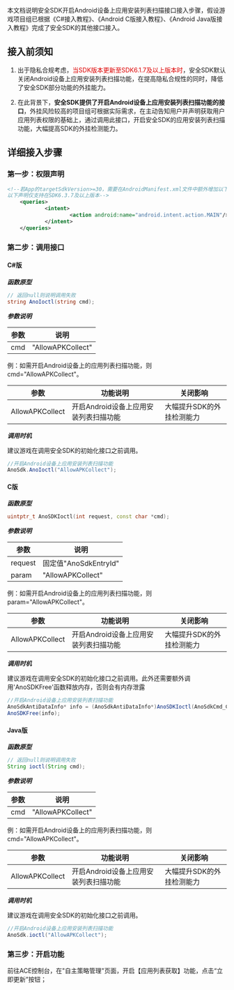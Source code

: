 
本文档说明安全SDK开启Android设备上应用安装列表扫描接口接入步骤，假设游戏项目组已根据《C#接入教程》、《Android C版接入教程》、《Android Java版接入教程》完成了安全SDK的其他接口接入。

## 接入前须知

1. 出于隐私合规考虑，<font color="#dd0000">当SDK版本更新至SDK6.1.7及以上版本时</font>，安全SDK默认关闭Android设备上应用安装列表扫描功能，在提高隐私合规性的同时，降低了安全SDK部分功能的外挂能力。

2. 在此背景下，**安全SDK提供了开启Android设备上应用安装列表扫描功能的接口**，外挂风险较高的项目组可根据实际需求，在主动告知用户并声明获取用户应用列表权限的基础上，通过调用此接口，开启安全SDK的应用安装列表扫描功能，大幅提高SDK的外挂检测能力。

## 详细接入步骤

### 第一步：权限声明

```xml
<!--若App的targetSdkVersion>=30，需要在AndroidManifest.xml文件中额外增加以下权限，否则无法有效开启功能；
以下声明仅支持在SDK6.3.7及以上版本-->
    <queries>
            <intent>
                    <action android:name="android.intent.action.MAIN"/>
            </intent>
    </queries>
```

### 第二步：调用接口

#### C#版

***函数原型***

```csharp
// 返回null则说明调用失败 
string AnoIoctl(string cmd);
```

***参数说明***

参数 | 说明
-----|----
cmd | "AllowAPKCollect"

例：如需开启Android设备上的应用列表扫描功能，则cmd="AllowAPKCollect"。

| 参数 | 功能说明 | 关闭影响 |
| ------- | ------ | ------ |
| AllowAPKCollect | 开启Android设备上应用安装列表扫描功能 | 大幅提升SDK的外挂检测能力|

***调用时机***

建议游戏在调用安全SDK的初始化接口之前调用。

```csharp
//开启Android设备上应用安装列表扫描功能
AnoSdk.AnoIoctl("AllowAPKCollect");
```

#### C版

***函数原型***

```cpp
uintptr_t AnoSDKIoctl(int request, const char *cmd);
```

***参数说明***

参数 | 说明
-----|----
request | 固定值"AnoSdkEntryId"
param | "AllowAPKCollect"

例：如需开启Android设备上的应用列表扫描功能，则param="AllowAPKCollect"。

| 参数 | 功能说明 | 关闭影响 |
| ------- | ------ | ------ |
| AllowAPKCollect | 开启Android设备上应用安装列表扫描功能 | 大幅提升SDK的外挂检测能力|

***调用时机***

建议游戏在调用安全SDK的初始化接口之前调用。此外还需要额外调用'AnoSDKFree'函数释放内存，否则会有内存泄露

```csharp
//开启Android设备上应用安装列表扫描功能
AnoSdkAntiDataInfo* info = (AnoSdkAntiDataInfo*)AnoSDKIoctl(AnoSdkCmd_CommQuery,"AllowAPKCollect");
AnoSDKFree(info);
```

#### Java版

***函数原型***

```java
// 返回null则说明调用失败 
String ioctl(String cmd);
```

***参数说明***

参数 | 说明
-----|----
cmd | "AllowAPKCollect"

例：如需开启Android设备上的应用列表扫描功能，则cmd="AllowAPKCollect"。

| 参数 | 功能说明 | 关闭影响 |
| ------- | ------ | ------ |
| AllowAPKCollect | 开启Android设备上应用安装列表扫描功能 | 大幅提升SDK的外挂检测能力|

***调用时机***

建议游戏在调用安全SDK的初始化接口之前调用。

```csharp
//开启Android设备上应用安装列表扫描功能
AnoSdk.ioctl("AllowAPKCollect");
```

### 第三步：开启功能

前往ACE控制台，在"自主策略管理"页面，开启【应用列表获取】功能，点击“立即更新”按钮；